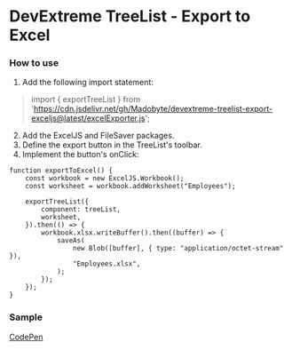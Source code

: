 # DevExtreme TreeList - Export to Excel

### How to use
1. Add the following import statement:
> import { exportTreeList } from 'https://cdn.jsdelivr.net/gh/Madobyte/devextreme-treelist-export-exceljs@latest/excelExporter.js';
2. Add the ExcelJS and FileSaver packages.
3. Define the export button in the TreeList's toolbar.
4. Implement the button's onClick:
```
function exportToExcel() {
    const workbook = new ExcelJS.Workbook();
    const worksheet = workbook.addWorksheet("Employees");

    exportTreeList({
        component: treeList,
        worksheet,
    }).then(() => {
        workbook.xlsx.writeBuffer().then((buffer) => {
            saveAs(
                new Blob([buffer], { type: "application/octet-stream" }),
                "Employees.xlsx",
            );
        });
    });
}

```

### Sample
[CodePen](https://codepen.io/madobyte/pen/BaGbKOQ?editors=0010)
